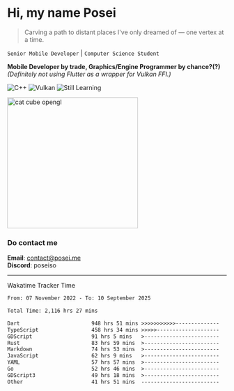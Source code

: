 # Hi, my name Posei

> Carving a path to distant places I've only dreamed of — one vertex at a time.

`Senior Mobile Developer` | `Computer Science Student`  

**Mobile Developer by trade, Graphics/Engine Programmer by chance?(?)**  
_(Definitely not using Flutter as a wrapper for Vulkan FFI.)_

![C++](https://img.shields.io/badge/C++-00599C?style=flat&logo=c%2B%2B&logoColor=white)
![Vulkan](https://img.shields.io/badge/Vulkan-AC162C?style=flat&logo=vulkan&logoColor=white)
![Still Learning](https://img.shields.io/badge/Still%20Learning-FFCC00?style=flat&logoColor=white)

  <img src="https://github.com/user-attachments/assets/54c92bc8-af3e-4bf1-b442-e889f1c01633" width="300" alt="cat cube opengl" />

### Do contact me

**Email**: [contact@posei.me](mailto:contact@posei.me)  
**Discord**: poseiso

---

Wakatime Tracker Time

<!--START_SECTION:waka-->

```txt
From: 07 November 2022 - To: 10 September 2025

Total Time: 2,116 hrs 27 mins

Dart                       948 hrs 51 mins >>>>>>>>>>>--------------   44.84 %
TypeScript                 458 hrs 34 mins >>>>>--------------------   21.67 %
GDScript                   91 hrs 5 mins   >------------------------   04.30 %
Rust                       83 hrs 59 mins  >------------------------   03.97 %
Markdown                   74 hrs 53 mins  >------------------------   03.54 %
JavaScript                 62 hrs 9 mins   >------------------------   02.94 %
YAML                       57 hrs 57 mins  >------------------------   02.74 %
Go                         52 hrs 46 mins  >------------------------   02.49 %
GDScript3                  49 hrs 18 mins  >------------------------   02.33 %
Other                      41 hrs 51 mins  -------------------------   01.98 %
```

<!--END_SECTION:waka-->
